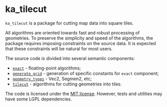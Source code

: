 # ka_tilecut

`ka_tilecut` is a package for cutting map data into square tiles.

All algorithms are oriented towards fast and robust processing of geometries.
To preserve the simplicity and speed of the algorithms, the package requires imposing constraints on the source data.
It is expected that these constraints will be natural for most users.

The source code is divided into several semantic components:
* [`exact`](src/exact/README.md) - floating-point algorithms;
* [`generate_grid`](src/generate_grid/README.md) - generation of specific constants for `exact` component;
* [`geometry_types`](src/geometry_types/README.md) - Vec2, Segmen2, etc;
* [`tilecut`](src/tilecut/README.md) - algorithms for cutting geometries into tiles.

The code is licensed under the [MIT license](LICENSE).
However, tests and utilities may have some LGPL dependencies.
